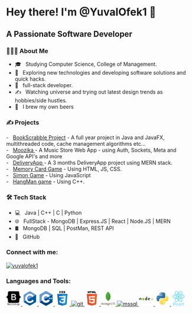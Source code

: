 <h1> Hey there! I'm @YuvalOfek1 👋 </h1>
<h2> A Passionate Software Developer </h2>

<h3> 👨🏻‍💻 About Me </h3>

- 🎓 &nbsp; Studying Computer Science, College of Management.
- 🤔 &nbsp; Exploring new technologies and developing software solutions and quick hacks.
- 💼 &nbsp; full-stack developer.
- ✍️ &nbsp; Watching universe and trying out latest design trends as hobbies/side hustles.
- 🍺 &nbsp; I brew my own beers

<h3>✍️ Projects </h3>
- &nbsp; <a href="https://github.com/BookScrabbleProject/Main#book-scrabble-game"> BookScrabble Project</a> - A full year project in Java and JavaFX, multithreaded code, cache management algorithms etc...<br>
- &nbsp; <a href="https://github.com/orgs/ColmanWebApp/repositories"> Moozika </a> - A Music Store Web App - using Auth, Sockets, Meta and Google API's and more<br>
- &nbsp; <a href="https://github.com/orgs/ColmanDevClub-DeliveryApp/repositories"> DeliveryApp </a> - A 3 months DeliveryApp project using MERN stack.<br>
- &nbsp; <a href= "https://yuvalofek1.github.io/MemoryGame/">Memory Card Game</a> - Using HTML, JS, CSS.<br>
- &nbsp; <a href="https://yuvalofek1.github.io/Simon-Game/">Simon Game</a> - Using JavaScript<br>
- &nbsp; <a href="https://github.com/YuvalOfek1/HangMan">HangMan game</a> - Using C++.<br>


<h3>🛠 Tech Stack</h3>

- 💻 &nbsp; Java | C++ | C | Python  
- 🌐 &nbsp; FullStack - MongoDB | Express.JS | React | Node.JS | MERN  
- 🛢 &nbsp; MongoDB | SQL | PostMan, REST API
- 🔧 &nbsp; GitHub

<h3 align="left">Connect with me:</h3>
<p align="left">
<a href="https://linkedin.com/in/yuvalofek1" target="blank"><img align="center" src="https://raw.githubusercontent.com/rahuldkjain/github-profile-readme-generator/master/src/images/icons/Social/linked-in-alt.svg" alt="yuvalofek1" height="30" width="40" /></a>
</p>

<h3 align="left">Languages and Tools:</h3>
<p align="left"> <a href="https://getbootstrap.com" target="_blank" rel="noreferrer"> <img src="https://raw.githubusercontent.com/devicons/devicon/master/icons/bootstrap/bootstrap-plain-wordmark.svg" alt="bootstrap" width="40" height="40"/> </a> <a href="https://www.cprogramming.com/" target="_blank" rel="noreferrer"> <img src="https://raw.githubusercontent.com/devicons/devicon/master/icons/c/c-original.svg" alt="c" width="40" height="40"/> </a> <a href="https://www.w3schools.com/cpp/" target="_blank" rel="noreferrer"> <img src="https://raw.githubusercontent.com/devicons/devicon/master/icons/cplusplus/cplusplus-original.svg" alt="cplusplus" width="40" height="40"/> </a> <a href="https://www.w3schools.com/css/" target="_blank" rel="noreferrer"> <img src="https://raw.githubusercontent.com/devicons/devicon/master/icons/css3/css3-original-wordmark.svg" alt="css3" width="40" height="40"/> </a> <a href="https://git-scm.com/" target="_blank" rel="noreferrer"> <img src="https://www.vectorlogo.zone/logos/git-scm/git-scm-icon.svg" alt="git" width="40" height="40"/> </a> <a href="https://www.w3.org/html/" target="_blank" rel="noreferrer"> <img src="https://raw.githubusercontent.com/devicons/devicon/master/icons/html5/html5-original-wordmark.svg" alt="html5" width="40" height="40"/> </a> <a href="https://www.mongodb.com/" target="_blank" rel="noreferrer"> <img src="https://raw.githubusercontent.com/devicons/devicon/master/icons/mongodb/mongodb-original-wordmark.svg" alt="mongodb" width="40" height="40"/> </a> <a href="https://www.microsoft.com/en-us/sql-server" target="_blank" rel="noreferrer"> <img src="https://www.svgrepo.com/show/303229/microsoft-sql-server-logo.svg" alt="mssql" width="40" height="40"/> </a> <a href="https://nodejs.org" target="_blank" rel="noreferrer"> <img src="https://raw.githubusercontent.com/devicons/devicon/master/icons/nodejs/nodejs-original-wordmark.svg" alt="nodejs" width="40" height="40"/> </a> <a href="https://www.python.org" target="_blank" rel="noreferrer"> <img src="https://raw.githubusercontent.com/devicons/devicon/master/icons/python/python-original.svg" alt="python" width="40" height="40"/> </a> <a href="https://reactjs.org/" target="_blank" rel="noreferrer"> <img src="https://raw.githubusercontent.com/devicons/devicon/master/icons/react/react-original-wordmark.svg" alt="react" width="40" height="40"/> </a> </p>


